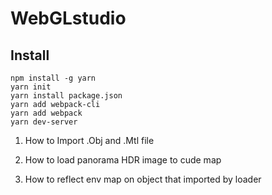 # WebGLstudio

## Install
~~~
npm install -g yarn
yarn init
yarn install package.json
yarn add webpack-cli
yarn add webpack
yarn dev-server
~~~

1. How to Import .Obj and .Mtl file

2. How to load panorama HDR image to cude map

3. How to reflect env map on object that imported by loader
